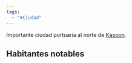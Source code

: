 ```yaml
---
tags:
  - "#Ciudad"
---
```

Importante ciudad portuaria al norte de [Kasoon](Kasoon.md).

## Habitantes notables

